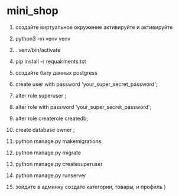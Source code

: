 # mini_shop
1) создайте виртуальное окружение активируйте и активируйте
2) python3 -m venv venv
3) . venv/bin/activate
4) pip install -r requairments.txt

5) создайте базу данных postgress 
6) create user <database user> with password 'your_super_secret_password';
7) alter role <database user> superuser ;
8) alter role <database user> with password 'your_super_secret_password';
9) alter role <database user> createrole createdb;
10) create database <database name> owner <database user>;  
  
11) python manage.py makemigrations
12) python manage.py migrate
13) python manage.py createsuperuser
14) python manage.py runserver
15) зойдите в админку создате категории, товары, и профиль )

